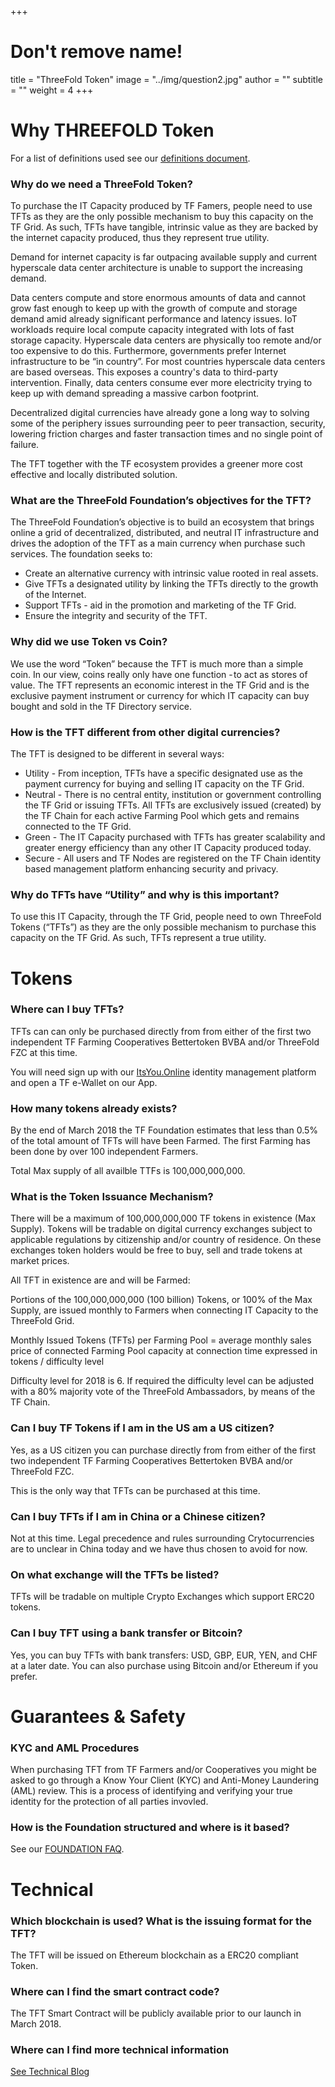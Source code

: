 +++
# Don't remove name!
title = "ThreeFold Token"
image = "../img/question2.jpg"
author = ""
subtitle = ""
weight = 4
+++

# Why THREEFOLD Token

For a list of definitions used see our [definitions document](https://github.com/threefoldtoken/legal/blob/master/definitions.md).


### Why do we need a ThreeFold Token?

To purchase the IT Capacity produced by TF Famers, people need to use TFTs as they are the only possible mechanism to buy this capacity on the TF Grid. As such, TFTs have tangible, intrinsic value as they are backed by the internet capacity produced, thus they represent true utility. 

Demand for internet capacity is far outpacing available supply and current hyperscale data center architecture is unable to support the increasing demand.

Data centers compute and store enormous amounts of data and cannot grow fast enough to keep up with the growth of compute and storage demand amid already significant performance and latency issues. IoT workloads require local compute capacity integrated with lots of fast storage capacity. Hyperscale data centers are physically too remote and/or too expensive to do this. Furthermore, governments prefer Internet infrastructure to be “in country”. For most countries hyperscale data centers are based overseas. This exposes a country's data to third-party intervention. Finally, data centers consume ever more electricity trying to keep up with demand spreading a massive carbon footprint.

Decentralized digital currencies have already gone a long way to solving some of the periphery issues surrounding peer to peer transaction, security, lowering friction charges and faster transaction times and no single point of failure.

The TFT together with the TF ecosystem provides a greener more cost effective and locally distributed solution.

### What are the ThreeFold Foundation’s objectives for the TFT?

The ThreeFold Foundation’s objective is to build an ecosystem that brings online a grid of decentralized, distributed, and neutral IT infrastructure and drives the adoption of the TFT as a main currency when purchase such services. The foundation seeks to:

* Create an alternative currency with intrinsic value rooted in real assets.
* Give TFTs a designated utility by linking the TFTs directly to the growth of the Internet.
* Support TFTs - aid in the promotion and marketing of the TF Grid.
* Ensure the integrity and security of the TFT.

### Why did we use Token vs Coin?

We use the word “Token” because the TFT is much more than a simple coin. In our view, coins really only have one function - to act as stores of value. The TFT represents an economic interest in the TF Grid and is the exclusive payment instrument or currency for which IT capacity can buy bought and sold in the TF Directory service.

### How is the TFT different from other digital currencies?

The TFT is designed to be different in several ways:

* Utility - From inception, TFTs have a specific designated use as the payment currency for buying and selling IT capacity on the TF Grid.
* Neutral - There is no central entity, institution or government controlling the TF Grid or issuing TFTs. All TFTs are exclusively issued (created) by the TF Chain for each active Farming Pool which gets and remains connected to the TF Grid.
* Green -  The IT Capacity purchased with TFTs has greater scalability and greater energy efficiency than any other IT Capacity produced today.
* Secure - All users and TF Nodes are registered on the TF Chain identity based management platform enhancing security and privacy.


### Why do TFTs have “Utility” and why is this important?

To use this IT Capacity, through the TF Grid, people need to own ThreeFold Tokens (“TFTs”) as they are the only possible mechanism to purchase this capacity on the TF Grid. As such, TFTs represent a true utility.

# Tokens

### Where can I buy TFTs?

TFTs can can only be purchased directly from from either of the first two independent TF Farming Cooperatives Bettertoken BVBA and/or ThreeFold FZC at this time.

You will need sign up with our [ItsYou.Online](http://itsyou.online) identity management platform and open a TF e-Wallet on our App.


### How many tokens already exists?

By the end of March 2018 the TF Foundation estimates that less than 0.5% of the total amount of TFTs will have been Farmed. The first Farming has been done by over 100 independent Farmers.

Total Max supply of all availble TTFs is 100,000,000,000.


### What is the Token Issuance Mechanism?

There will be a maximum of 100,000,000,000 TF tokens in existence (Max Supply). Tokens will be tradable on digital currency exchanges subject to applicable regulations by citizenship and/or country of residence. On these exchanges token holders would be free to buy, sell and trade tokens at market prices.

All TFT in existence are and will be Farmed:

Portions of the 100,000,000,000 (100 billion) Tokens, or 100% of the Max Supply, are issued monthly to Farmers when connecting IT Capacity to the ThreeFold Grid. 

Monthly Issued Tokens (TFTs) per Farming Pool =  average monthly sales price of connected Farming Pool capacity at connection time expressed in tokens / difficulty level

Difficulty level for 2018 is 6. If required the difficulty level can be adjusted with a 80% majority vote of the ThreeFold Ambassadors, by means of the TF Chain.   


### Can I buy TF Tokens if I am in the US am a US citizen?

Yes, as a US citizen you can purchase directly from from either of the first two independent TF Farming Cooperatives Bettertoken BVBA and/or ThreeFold FZC.

This is the only way that TFTs can be purchased at this time. 

### Can I buy TFTs if I am in China or a Chinese citizen?

Not at this time. Legal precedence and rules surrounding Crytocurrencies are to unclear in China today and we have thus chosen to avoid for now. 

### On what exchange will the TFTs be listed?

TFTs will be tradable on multiple Crypto Exchanges which support ERC20 tokens.

### Can I buy TFT using a bank transfer or Bitcoin?

Yes, you can buy TFTs with bank transfers: USD, GBP, EUR, YEN, and CHF at a later date. You can also purchase using Bitcoin and/or Ethereum if you prefer.

# Guarantees & Safety

### KYC and AML Procedures

When purchasing TFT from TF Farmers and/or Cooperatives you might be asked to go through a Know Your Client (KYC) and Anti-Money Laundering (AML) review. This is a process of identifying and verifying your true identity for the protection of all parties invovled.

### How is the Foundation structured and where is it based?

See our [FOUNDATION FAQ](/faq/foundation-faq).

# Technical

### Which blockchain is used? What is the issuing format for the TFT?

The TFT will be issued on Ethereum blockchain as a ERC20 compliant Token.

### Where can I find the smart contract code?

The TFT Smart Contract will be publicly available prior to our launch in March 2018.

### Where can I find more technical information

[See Technical Blog](/information)